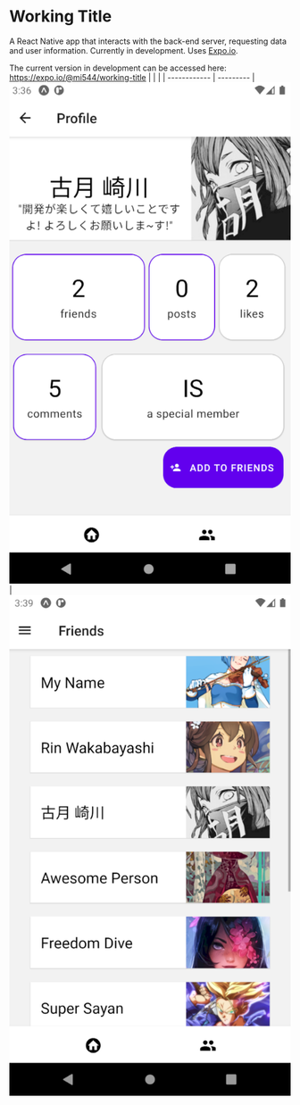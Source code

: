# Working Title

A React Native app that interacts with the back-end server, requesting data and user information. Currently in development. Uses [Expo.io](https://expo.io/).

The current version in development can be accessed here:
<https://expo.io/@mi544/working-title>
|  |  |
| ------------ | --------- |
![screenshot 1](assets\images\working-title.png) | ![screenshot 2](assets\images\working-title2.png)